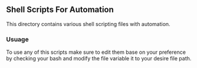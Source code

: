 ## Shell Scripts For Automation

This directory contains various shell scripting files with automation.

### Usuage
To use any of this scripts make sure to edit them base on your preference by checking your bash and modify the file variable it to your desire file path.